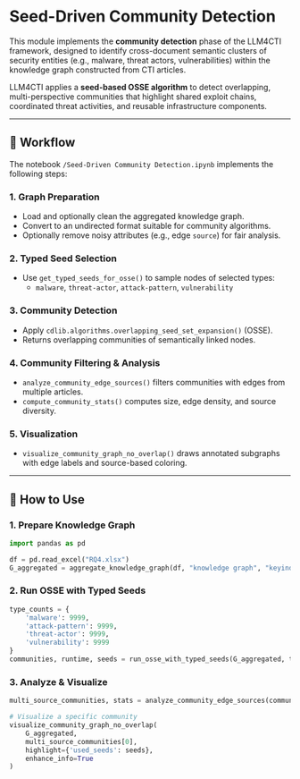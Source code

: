 # Seed-Driven Community Detection

This module implements the **community detection** phase of the LLM4CTI framework, designed to identify cross-document semantic clusters of security entities (e.g., malware, threat actors, vulnerabilities) within the knowledge graph constructed from CTI articles.

LLM4CTI applies a **seed-based OSSE algorithm** to detect overlapping, multi-perspective communities that highlight shared exploit chains, coordinated threat activities, and reusable infrastructure components.

---

## 🔄 Workflow

The notebook `/Seed-Driven Community Detection.ipynb` implements the following steps:

### 1. Graph Preparation
- Load and optionally clean the aggregated knowledge graph.
- Convert to an undirected format suitable for community algorithms.
- Optionally remove noisy attributes (e.g., edge `source`) for fair analysis.

### 2. Typed Seed Selection
- Use `get_typed_seeds_for_osse()` to sample nodes of selected types:
  - `malware`, `threat-actor`, `attack-pattern`, `vulnerability`

### 3. Community Detection
- Apply `cdlib.algorithms.overlapping_seed_set_expansion()` (OSSE).
- Returns overlapping communities of semantically linked nodes.

### 4. Community Filtering & Analysis
- `analyze_community_edge_sources()` filters communities with edges from multiple articles.
- `compute_community_stats()` computes size, edge density, and source diversity.

### 5. Visualization
- `visualize_community_graph_no_overlap()` draws annotated subgraphs with edge labels and source-based coloring.

---

## 🚀 How to Use

### 1. Prepare Knowledge Graph

```python
import pandas as pd

df = pd.read_excel("RQ4.xlsx")
G_aggregated = aggregate_knowledge_graph(df, "knowledge graph", "keyindex")
```

### 2. Run OSSE with Typed Seeds

```python
type_counts = {
    'malware': 9999,
    'attack-pattern': 9999,
    'threat-actor': 9999,
    'vulnerability': 9999
}
communities, runtime, seeds = run_osse_with_typed_seeds(G_aggregated, type_counts)
```

### 3. Analyze & Visualize

```python
multi_source_communities, stats = analyze_community_edge_sources(communities, G_aggregated)

# Visualize a specific community
visualize_community_graph_no_overlap(
    G_aggregated,
    multi_source_communities[0],
    highlight={'used_seeds': seeds},
    enhance_info=True
)
```

